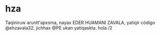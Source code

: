 # hza
Taqiniruw aruntt'apxsma, nayax EDER HUAMANI ZAVALA, yatiqir código @ehzavala32, jichhax @PE ukan yatiqaskta. hola
/2

